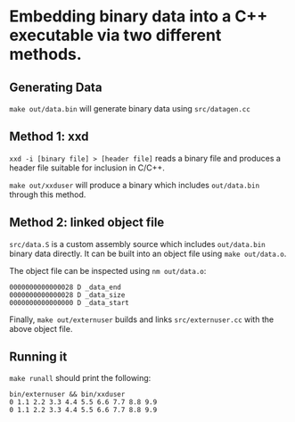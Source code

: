 # Embedding binary data into a C++ executable via two different methods.

## Generating Data
`make out/data.bin` will generate binary data using `src/datagen.cc`

## Method 1: xxd
`xxd -i [binary file] > [header file]` reads a binary file and produces a header file suitable for inclusion in C/C++.

`make out/xxduser` will produce a binary which includes `out/data.bin` through this method.

## Method 2: linked object file
`src/data.S` is a custom assembly source which includes `out/data.bin` binary data directly. It can be built into an object file using `make out/data.o`.

The object file can be inspected using `nm out/data.o`:
```
0000000000000028 D _data_end
0000000000000028 D _data_size
0000000000000000 D _data_start
```

Finally, `make out/externuser` builds and links `src/externuser.cc` with the above object file.

## Running it
`make runall` should print the following:

```
bin/externuser && bin/xxduser
0 1.1 2.2 3.3 4.4 5.5 6.6 7.7 8.8 9.9
0 1.1 2.2 3.3 4.4 5.5 6.6 7.7 8.8 9.9
```
